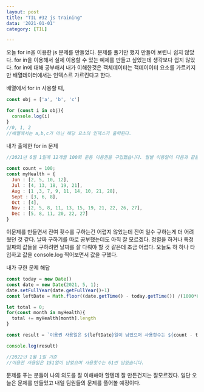 ```yaml
---
layout: post
title: "TIL #32 js training"
data: '2021-01-01'
category: [TIL]

---
```


오늘 for in을 이용한 js 문제를 만들었다. 문제를 풀기만 했지 만들어 보련니 쉽지 않았다. for in을 이용해서 실제 이용할 수 있는 예제를 만들고 싶었는데 생각보다 쉽지 않았다. for in에 대해 공부해서 내가 이해한것은 객체데이터는 객데이이터 요소를 가르키지만 배열데이터에서는 인덱스르 가르킨다고 한다. 

배열에서 for in 사용할 때,
```js
const obj = ['a', 'b', 'c']

for (const i in obj){
  console.log(i)
}
//0, 1, 2
//배열에서는 a,b,c가 아닌 해당 요소의 인덱스가 출력된다.
```

내가 출제한 for in 문제
```js
//2021년 6월 1일에 12개월 100회 운동 이용권을 구입했습니다. 월별 이용일이 다음과 같을때 잔여일수와 잔여횟수를 구해주세요
   
const count = 100;
const myHealth = {
  Jun : [2, 5, 10, 12],
  Jul : [4, 13, 18, 19, 21],
  Aug : [1 ,3, 7, 9, 11, 14, 10, 21, 28],
  Sept : [3, 6, 8],
  Oct : [4],
  Nov : [2, 5, 8, 11, 13, 15, 19, 21, 22, 26, 27],
  Dec : [5, 8, 11, 20, 22, 27]
}
```
이문제를 만들면서 잔여 횟수를 구하는건 어렵지 않았는데 잔여 일수 구하는게 더 어려웠던 것 같다. 날짜 구하기를 따로 공부했는데도 아직 잘 모르겠다. 정렬을 하거나 특정 일짜의 값들을 구하려면 날짜를 잘 다뤄야 할 것 같은데 조금 어렵다. 오늘도 하 하나 타입하고 값을 console.log 찍어보면서 값을 구했다. 

내가 구한 문제 해답
```js
const today = new Date()
const date = new Date(2021, 5, 1);
date.setFullYear(date.getFullYear()+1)
const leftDate = Math.floor((date.getTime() - today.getTime()) /(1000*60*60*24)) + 1

let total = 0;
for(const month in myHealth){
  total += myHealth[month].length
}

const result = `이용권 사용일은 ${leftDate}일이 남았으며 사용횟수는 ${count - total}번 남았습니다.`

console.log(result)

//2022년 1월 1일 기준
//이용권 사용일은 151일이 남았으며 사용횟수는 61번 남았습니다.
```

문제를 푸는 분들이 나의 의도를 잘 이해해야 할텐데 잘 만든건지는 잘모르겠다.
일단 오늘은 문제를 만들었고 내일 팀원들의 문제를 풀어볼 예정이다.  